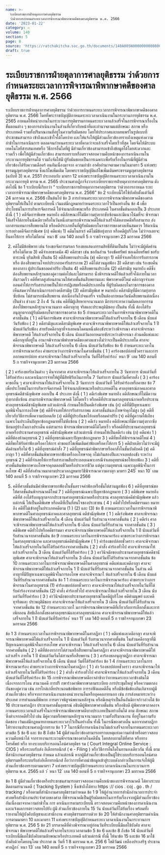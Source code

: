 ```yaml
---
name: >-
  ระเบียบราชการฝ่ายตุลาการศาลยุติธรรม
  ว่าด้วยการกำหนดระยะเวลาการพิจารณาพิพากษาคดีของศาลยุติธรรม พ.ศ. 2566
date: '2023-01-22'
category: ก
volume: 140
section: 5
page: 8
source: 'https://ratchakitcha.soc.go.th/documents/140A005N0000000000800.pdf'
draft: true
---
```


# ระเบียบราชการฝ่ายตุลาการศาลยุติธรรม ว่าด้วยการกำหนดระยะเวลาการพิจารณาพิพากษาคดีของศาลยุติธรรม พ.ศ. 2566

ระเบียบราชการฝ่ายตุลาการศาลยุติธรรม ว่าด้วยการกาหนดระยะเวลาการพิจารณาพิพากษาคดีของศาลยุติธรรม พ.ศ. 2566 โดยที่พระราชบัญญัติกาหนดระยะเวลาดาเนินงานในกระบวนการยุติธรรม พ.ศ. 2565 กาหนดให้หน่วยงานในกระบวนการยุติธรรมกาหนดระยะเวลาแล้วเสร็จในการพิจารณาเรื่องในขั้นตอนต่าง ๆ ของการดำเนินงานในส่วนที่เกี่ยวกับหน้าที่และอำนาจตามแต่ลักษณะ สภาพ หรือประเภทคดี รวมทั้งปริมาณงานที่อยู่ในความรับผิดชอบ โดยให้ประกาศและเผยแพร่ในรูปแบบที่ประชาชนสามารถ เข้าถึงและเข้าใจได้โดยง่าย และให้แจ้งให้ผู้มีส่วนเกี่ยวข้องทราบถึงเหตุแห่งความล่าช้าในการดาเนินการ ตลอดจนกำหนดระยะเวลาที่คาดว่าจะแล้วเสร็จโดยเร็วที่สุด โดยจัดให้มีระบบเทคโนโลยีสารสนเทศหรือ วิธีการอื่นใดที่ผู้ มีส่วนเกี่ยวข้องสามารถเข้าถึงข้อมูลได้โดยสะดวกและรวดเร็ว เพื่อให้ผู้มีส่วนเกี่ยวข้อง สามารถทราบหรือตรวจสอบความคืบหน้าของการดาเนินงานในกระบวนการยุติธรรมได้ รวมถึงจัดให้มี ผู้รับผิดชอบเป็นการเฉพาะเพื่อรับเรื่องในกรณีที่ผู้มีส่วนเกี่ยวข้องได้รับความเดือดร้ อนอันเนื่องมาจาก ความล่าช้า อาศัยอำนาจตามความในมาตรา 5 แห่งพระธรรมนูญศาลยุติธรรม ซึ่งแก้ไขเพิ่มเติม โดยพระราชบัญญัติแก้ไขเพิ่มเติมพระธรรมนูญศาลยุติธรรม (ฉบับที่ 3) พ.ศ. 2551 ประกอบกับ มาตรา 12 แห่งพระราชบัญญัติกาหนดระยะเวลาดาเนินงานในกระบวนการยุติ ธรรม พ.ศ. 2565 ประธานศาลฎีกาจึงวางระเบียบราชการฝ่ายตุลาการศาลยุติธรรม ดังต่อไปนี้ ข้อ 1 ระเบียบนี้เรียกว่า “ ระเบียบราชการฝ่ายตุลาการศาลยุติธรรม ว่าด้วยการกาหนด ระยะเวลาการพิจารณาพิพากษาคดีของศาลยุติธรรม พ.ศ. 2566” ข้อ 2 ระเบียบนี้ให้ใช้บังคับตั้งแต่วันที่ 24 มกราคม พ.ศ. 2566 เป็นต้นไป ข้อ 3 การกำหนดระยะเวลาการพิจารณาพิพากษาคดีของศาลยุติธรรมให้เป็นไป ตามระเบียบนี้ เว้นแต่มีกฎหมายกำหนดระยะเวลาไว้เป็นอย่างอื่น ข้อ 4 เพื่อประโยชน์ในการบริหารจัดการคดี ให้จำแนกลักษณะหรือ ประเภทคดี ในศาลชั้นต้นออกเป็น 3 ประเภท ดังนี้ ( 1 ) คดีจัดการพิเศษ หมายถึง คดีลักษณะที่ไม่มีความยุ่งยากซับซ้อนและมีแนวโน้มที่จะ พิจารณาให้เสร็จได้ภายในนัดเดียวหรือในวันหนึ่งสามารถพิจารณาคดีให้แล้วเสร็จได้หลายคดีหรือสามารถ ส่งเอกสารแทนการสืบพยานได้ หรือคดีประเภทอื่นที่ผู้รับผิดชอบในราชการของศาลเห็นสมควร ให้ดาเนินการอย่างคดีจัดการพิเศษ (ก) คดีแพ่ง 1) คดีมโนสาเร่ คดีไม่มีข้อยุ่งยาก หรือคดีผู้บริโภค ไม่ว่าจาเลยจะยื่นคาให้การ หรือไม่ก็ตาม ้ หนา 8 ่ เลม 140 ตอนที่ 5 ก ราชกิจจานุเบกษา 23 มกราคม 2566

2) คดีไม่มีข้อพิพาท เช่น ร้องขอจัดการมรดก ร้องขอแสดงกรรมสิทธิ์ที่ดินเป็นต้น ไม่ว่าจะมีผู้คัดค้านหรือไม่ก็ตาม 3) คดีจำเลยขาดนัด 4) คดีสาขา เช่น ขอกันส่วน ร้องขัดทรัพย์ ขอเฉลี่ยทรัพย์ ขอรับชาระหนี้ บุริมสิทธิ เป็นต้น 5) คดีสืบพยานประเด็น (ข) คดีอาญา 1) คดีที่จำเลยให้การรับสารภาพ หรือ ต้องสืบพยานโจทก์ประกอบคารับสารภาพ 2) คดีไต่สวนมูลฟ้อง 3) คดีสาขา เช่น ร้องขอคืนของกลาง ผู้ประกันขอลดค่าปรับ เป็นต้น 4) คดีสืบพยานประเด็น (2) คดีสามัญ หมายถึง คดีซึ่งต้องสืบพยานหลักฐานของคู่ความต่อไปและไม่สามารถ นั่งพิจารณาคดีให้แล้วเสร็จได้ภายในเวลาอันรวดเร็ว คดีที่ศาลสูงย้อนสานวนให้ศาลชั้นต้นสืบพยานและ พิพากษาคดีใหม่ คดีอาญาจำเลยถอนคำให้การรับสารภาพเป็นให้การปฏิเสธหรือคดีประเภทอื่น ที่ผู้รับผิดชอบในราชการของศาลเห็นสมควรให้ดาเนินการอย่างคดีสามัญ (3) คดีสามัญพิเศ ษ หมายถึง คดีสามัญที่มีความยุ่งยากซับซ้อน ไม่สามารถนัดสืบพยาน ต่อเนื่องกันไปจนเสร็จ จาเป็นต้องกาหนดวันนัดสืบพยานต่อเนื่องเป็นช่วง ช่วงละ 2 ถึง 4 วัน เช่น คดีที่มีผู้เสียหายจานวนมาก มีการกระทาความผิดหลายกรรม ต้องใช้พยานหลักฐานจานวนมาก คดีอาญาทุ จริตและประพฤติมิชอบ เป็นต้น ทั้งนี้ ต้องได้รับอนุญาตจากผู้รับผิดชอบในราชการของศาล ข้อ 5 กำหนดระยะเวลาในการพิจารณาพิพากษาคดีในศาลชั้นต้น ( 1 ) คดีจัดการพิเศษ ศาลจะพิจารณาพิพากษาคดีให้แล้วเสร็จภายใน 6 เดือน นับแต่วันรับฟ้อง ( 2 ) คดีสามัญและคดีสามัญพิเศษ ศาลจะพิจารณาพิพากษาคดีให้แล้วเสร็จภายใน 1 ปี นับแต่วันรับฟ้อง สาหรับคดีอาญาที่จาเลยคนใดคนหนึ่งต้องขังระหว่างพิจารณา ศาลจะพิจารณาพิพากษาคดี ให้แล้วเสร็จภายใน 6 เดือน นับแต่วันออกหมายขังระหว่างพิจารณา ส่วนคดีแพ่งและคดีอาญาที่อยู่ใน อานาจพิจารณาพิพำกษาคดีของศาลแขวงไม่ว่าจะเป็นคดีประเภทใด ศาลจะพิจารณาพิพากษาคดี ให้แล้วเสร็จภายใน 6 เดือน นับแต่วันรับฟ้อง ข้อ 6 กำหนดระยะเวลาในการพิจารณาคาร้อง คำขอระหว่างการพิจารณาในศาลชั้นต้น ( 1 ) คาร้องขอปล่อยชั่วคราวและการออกหมายปล่อย ศาลจะพิจารณาให้แล้วเสร็จภายใน วันที่ได้รับคำร้อง ้ หนา 9 ่ เลม 140 ตอนที่ 5 ก ราชกิจจานุเบกษา 23 มกราคม 2566

( 2 ) คาร้องขอรับเงินต่าง ๆ คืนจากศาล ศาลจะพิจารณาให้แล้วเสร็จภายใน 3 วันทาการ นับแต่วันที่ได้รับคำร้อง และดาเนินการจ่ายให้ผู้ที่มีสิทธิรับเงินภายใน 7 วันทำการ นับแต่วันที่ศาลสั่ง ( 3 ) คาร้อง คาขออื่น ๆ ศาลจะพิจารณาให้แล้วเสร็จภายใน 3 วันทาการ นับแต่วันที่ ได้รับคำร้องหรือคาขอ ข้อ 7 เพื่อประโยชน์ในการบริหารจัดการคดี ให้จำแนกลักษณะหรือประเภทคดีใน ศาลอุทธรณ์ภาคและศาลอุทธรณ์คดีชำนัญพิเศษ ออกเป็น 4 ประเภท ดังนี้ ( 1 ) คดีเร่งพิเศษ หมายถึง คดีลักษณะที่ไม่มีความยุ่งยากซับซ้อน สามารถพิจารณาพิพากษาคดี ได้โดยเร็ว หรือคดีที่ประธานศาลอุทธรณ์ภาคหรือประธานศาลอุทธรณ์คดีชานัญพิเศษ แล้วแต่กรณี กำหนดให้เป็นคดีเร่งพิเศษ เช่น (ก) คดีที่มีปัญหาเฉพาะดุลพินิจในการลงโทษ (ข) คดีที่จำเลยให้การรับสารภาพแ ละศาลชั้นต้นลงโทษจำคุกไม่สูง (ค) คดีที่เกี่ยวกับวิธีการเพื่อความปลอดภัย (ง) คดีที่ผู้ประกันขอให้งดหรือลดค่าปรับ (จ) คดีที่คู่ความโต้เถียงเฉพาะในประเด็นปัญหาข้อกฎหมายที่ไม่ซับซ้อน ( 2 ) คดีเร่ง หมายถึง คดีลักษณะที่มีความยุ่งยากซับซ้อนอยู่บ้างในบางประเด็น แต่สามารถ พิจารณาพิพากษาคดีได้โดยเร็ว หรือคดีที่ประธานศาลอุทธรณ์ภาคหรือประธานศาลอุทธรณ์ คดีชำนัญพิเศษ แล้วแต่กรณี กำหนดให้เป็นคดีเร่ง เช่น (ก) คดีแพ่ง 1 ) คดีที่ต้องห้ามอุทธรณ์ 2 ) คดีที่อุทธรณ์เฉพาะปัญหาข้อกฎหมาย 3 ) คดีที่ขอให้พิจารณาคดีใหม่ 4 ) คดีที่ขอให้รับคำฟ้องหรือคาให้การ คำขอแก้ไขเพิ่มเติมคำฟ้องหรือคาให้การ 5 ) คดีฝ่ายเดียวไม่ว่าจะมีผู้คัดค้านหรือไม่ 6 ) คดีที่อุทธรณ์คำสั่ง 7 ) คดีที่อุทธรณ์คำพิพากษาหรือคาสั่งในชั้นบังคับคดี (ข) คดีอาญา 1 ) คดีที่ศาลชั้นต้นพิพากษายกฟ้องหรือลงโทษจาคุ กไม่เกินสองปีและจาเลยต้องขัง ระหว่างอุทธรณ์ 2 ) คดีที่จำเลยให้การรับสารภาพสืบประกอบเฉพาะกรณีจำเลยอุทธรณ์ขอให้ยกฟ้อง 3 ) คดีที่ศาลชั้นต้นพิพากษาลงโทษจาคุกตลอดชีวิตหรือประหารชีวิต แต่คู่ความอุทธรณ์ เฉพาะดุลพินิจในการลงโทษ 4) คดีที่ส่งสำนวนมาตามประมวลกฎหมายวิธีพิจารณาความอาญา มาตรา 245 ้ หนา 10 ่ เลม 140 ตอนที่ 5 ก ราชกิจจานุเบกษา 23 มกราคม 2566

5) คดีที่ศาลชั้นต้นมีคำพิพากษายกฟ้องในชั้นตรวจคำฟ้องหรือชั้นไต่สวนมูลฟ้อง 6 ) คดีที่อุทธรณ์ขอให้ศาลชั้นต้นพิจารณาคดีใหม่ 7 ) คดีที่อุทธรณ์เฉพาะปัญหาข้อกฎหมาย ( 3 ) คดีพิเศษ หมายถึง คดีที่ต้ องได้รับอนุญาตจากประธานศาลอุทธรณ์ภาคหรือประธาน ศาลอุทธรณ์คดีชำนัญพิเศษ แล้วแต่กรณี ให้เป็นคดีพิเศษ หรือคดีที่เป็นที่สนใจของประชาชน ( 4 ) คดีทั่วไปหรือคดีธรรมดา หมายถึง คดีที่ไม่เข้าอยู่ในประเภทคดีตาม (1 ) (2) และ (3) ข้อ 8 กาหนดระยะเวลาในการพิจารณาพิ พากษาคดีในศาลอุทธรณ์ภาคและศาลอุทธรณ์ คดีชำนัญพิเศษ ( 1 ) คดีเร่งพิเศษ ศาลจะพิจารณาพิพากษาคดีให้แล้วเสร็จภายใน 4 เดือน นับแต่วันที่ รับสำนวนจากศาลชั้นต้น ( 2 ) คดีเร่ง ศาลจะพิจารณาพิพากษาคดีให้แล้วเสร็จภายใน 6 เดือน นับแต่วันที่รับสำนวน จากศาลชั้นต้น ( 3 ) คดีพิเศษ คดีทั่วไปหรือคดีธรรมดา ศาลจะพิจารณาพิพากษาคดีให้แล้วเสร็จภายใน 1 ปี นับแต่วันที่รับสำนวนจากศาลชั้นต้น ข้อ 9 กาหนดระยะเวลาในการพิจารณาคาร้อง คาขอระหว่างการพิจารณาในศาลอุทธรณ์ภาค และศาลอุทธรณ์คดีชำนัญพิเศษ ( 1 ) คำร้องขอปล่อยชั่วคราว ศาลจะพิจารณาให้แล้วเสร็จภายในวันที่ได้รับคำร้องจากศาลชั้นต้น ( 2 ) คำสั่ง คำร้องทั่วไป ศาลจะพิจารณาให้แล้วเสร็จภายใน 3 เดือน นับแต่วันที่ได้รับคำร้อง ( 3 ) คาวินิจฉัยของประธานศาลอุทธรณ์คดีชานัญพิเศษ ศาลจะพิจารณาให้แล้วเสร็จภายใน 3 เดือน นับแต่วันที่ได้รับสำนวนจากศาลชั้นต้น ข้อ 10 กาหนดระยะเวลาในการพิจารณาพิพากษาคดีในศาลอุทธรณ์ คดีแพ่งและคดีอาญา ศาลจะพิจารณาพิพากษาคดีให้แล้วเสร็จภายใน 1 ปี นับแต่วันที่รับสานวนจากศาลชั้นต้น ในส่วน คดีอาญาที่มีปัญหาเฉพาะดุลพินิจในการลงโทษ ศาลจะพิจารณาใ ห้แล้วเสร็จภายใน 6 เดือน นับแต่ วันที่รับสำนวนจากศาลชั้นต้น ข้อ 1 1 กำหนดระยะเวลาในการพิจารณาคาร้อง คำขอระหว่างการพิจารณาในศาลอุทธรณ์ (1) คำร้องขอปล่อยชั่วคราว ศาลจะพิจารณาให้แล้วเสร็จภายในวันที่ได้รับคำร้องจากศาลชั้นต้น (2) คำสั่ง คำร้องทั่วไป ศาลจะพิจารณาให้แล้วเสร็จภายใน 3 เดือน นับแต่วันที่รับคำร้อง ( 3 ) คำวินิจฉัยของประธานศาลอุทธรณ์ในคดีผู้บริโภค คดีค้ามนุษย์ และคดีทุจริตและ ประพฤติมิชอบ ศาลจะพิจารณาให้แล้วเสร็จภายใน 3 เดือน นับแต่วันที่ได้รับสำนวนจากศาลชั้นต้น ข้อ 12 กำหนดระยะเวลาใ นการพิจารณาพิพากษาคดีที่เกี่ยวกับการเลือกตั้งและการเพิกถอน สิทธิเลือกตั้งของศาลอุทธรณ์และศาลอุทธรณ์ภาค ศาลจะพิจารณาพิพากษาคดีให้แล้วเสร็จภายใน 1 ปี นับแต่วันที่รับคำร้อง ้ หนา 11 ่ เลม 140 ตอนที่ 5 ก ราชกิจจานุเบกษา 23 มกราคม 2566

ข้อ 1 3 กำหนดระยะเวลาในการพิจารณาพิพากษาคดีในศาลฎีกา ( 1 ) คดีแพ่งและคดีอาญา ศาลจะพิ จารณาพิพากษาคดีให้แล้วเสร็จภายใน 1 ปี นับแต่วันที่ รับสานวนจากศาลชั้นต้น ในส่วนคดีอาญาที่มีปัญหาเฉพาะดุลพินิจในการลงโทษ ศาลจะพิจารณา ให้แล้วเสร็จภายใน 6 เดือน นับแต่วันที่รับสำนวนจากศาลชั้นต้น ( 2 ) คดีที่ต้องทาการไต่สวนหรือสืบพยานในศาลฎีกา ศาลจะพิจารณาพิพากษาคดีให้แล้วเสร็จ ภายใน 1 ปี นับแต่วันเริ่มไต่สวนหรือสืบพยาน ( 3 ) คาร้องขออนุญาตฎีกา ศาลจะพิจารณาพิพากษาคดีให้แล้วเสร็จภายใน 6 เดือน นับแต่ วันที่ได้รับคำร้อง ข้อ 1 4 กำหนดระยะเวลาในการพิจารณาคาร้อง คำขอระหว่างการพิจารณาในศาลฎีกา ( 1 ) คำ ร้องขอปล่อยชั่วคราว ศาลจะพิจารณาให้แล้วเสร็จภายในวันที่ได้รับคำร้อง ( 2 ) คำสั่ง คำร้องทั่วไป ศาลจะพิจารณาให้แล้วเสร็จภายใน 3 เดือน นับแต่วันที่ได้รับคำร้อง ข้อ 15 การพิจารณาพิพากษาคดีอาจล่าช้ากว่ากาหนดระยะเวลาข้างต้นได้เนื่องจากการโอน สานวนคดี การปรึ กษาร่างคาพิพากษาตามระเบียบ การประชุมใหญ่ หรือความตกลงกันของคู่ความ เช่น การไกล่เกลี่ยประนอมข้อพิพาท การรอฟังผลคดีอื่น หรือมีข้อขัดข้องอันเกิดจากผู้มีส่วนเกี่ยวข้อง หรือจากการดาเนินงานของหน่วยงานอื่นหรือบุคคลภายนอก เช่น การส่งหมายระหว่างประเทศ การทำแผนที่พิพาท การตรวจพิสูจน์พยานหลักฐาน หรือมีเหตุจำเป็นอื่นอันมิอาจก้าวล่วงได้ ข้อ 16 ประธานศาลฎีกา ประธานศาลชั้นอุทธรณ์ อธิบดีผู้พิพากษาศาลชั้นต้น หรืออธิบดี ผู้พิพากษาภาคอาจกาหนดระยะเวลาแล้วเสร็จในการพิจารณาพิพากษาคดีบางประเภทเป็นอย่างอื่นได้ ตาม ลักษณะ สภาพ ซึ่งต่างจากคดีทั่วไป เช่น มีคู่ความหรือพยานหลักฐานจานวนมาก รวมทั้งปริมาณงาน ที่อยู่ในความรับผิดชอบ เว้นแต่มีกฎหมายกาหนดระยะเวลาไว้เป็นอย่างอื่น ทั้งนี้ ในกรณีของศาลอื่น นอกจากศาลฎีกาให้รายงานประธานศาลฎีกาทราบ ข้อ 1 7 ในกรณีที่การดาเนินงำนไม่แล้วเสร็จภายในกาหนดระยะเวลาตามข้อ 5 ข้อ 6 และ ข้อ 8 ถึงข้อ 14 ผู้มีส่วนเกี่ยวข้องสามารถทราบเหตุแห่งความล่าช้าหรือตรวจสอบความคืบหน้าได้ จากรายงานกระบวนพิจารณาของศาลในคดีนั้น โดยสอบถามได้ที่ศาล หรือทางโทรศัพท์ หรือ ทางระบบบริการออนไลน์ศาลยุติธร รม ( Court Integral Online Service : CIOS ) หรือระบบรับส่ง อิเล็กทรอนิกส์ ( e - Filing ) หรือวิธีการอื่นใดในทานองเดียวกัน ทั้งนี้ ตามที่สานักงานศาลยุติธรรม กำหนด แล้วแต่กรณี หากผู้มีส่วนเกี่ยวข้องเป็นผู้ใช้ระบบบริการออนไลน์ศาลยุติธรรมหรือระบบรับส่งอิเล็กทรอนิกส์ ถือว่าการที่ศาลนำข้อมูลเข้าสู่ระบบดังกล่าวเป็นการแจ้งให้ผู้มีส่วนเกี่ยวข้องทราบตามมาตรา 7 แห่งพระราชบัญญัติกำหนดระยะเวลาดาเนินงานในกระบวนการยุติธรรม พ.ศ. 2565 แล้ ว ้ หนา 12 ่ เลม 140 ตอนที่ 5 ก ราชกิจจานุเบกษา 23 มกราคม 2566

ข้อ 1 8 ผู้มีส่วนเกี่ยวข้องหรือประชาชนสามารถตรวจสอบความคืบหน้าของการพิจารณาคดี ได้ทางระบบติดตามสานวนคดี ( Tracking System ) ซึ่งเข้าถึงได้ทาง https :// cios . coj . go . th / tracking / หรือตามที่สำนักงานศาลยุติธรรมกำหนด ข้อ 1 9 ให้ผู้อำนวยการสำนักอำนวยการประจำศาลหรือสำนักงานประจำศาลของศาล ที่พิจารณาคดีเป็นผู้รับผิดชอบในการรับเรื่องจากผู้มีส่วนเกี่ยวข้องอันเนื่องมาจากความล่าช้าใน การ ดาเนินการตามระเบียบนี้ ตรวจสอบความคืบหน้าของการดาเนินงานและแจ้งผลการตรวจสอบไปยัง ผู้มี ส่วนเกี่ยวข้องภายใน 15 วัน นับแต่วันที่ได้รับเรื่อง พร้อมทั้งรายงานให้ผู้บังคับบัญชาและสานักงาน ศาลยุติธรรมทราบด้วย ข้อ 20 ให้สำนักงานศาลยุติธรรมดำเนินการตามมาตรา 10 และมาตรา 11 แห่งพระราชบัญญัติกำหนดระยะเวลาดาเนินงานในกระบวนการยุติธรรม พ.ศ. 256 5 ข้อ 21 บรรดาคดีที่ค้างพิจารณาอยู่ก่อนวันที่ระเบียบนี้มีผลใช้บังคับ ศาลจะพิจารณา พิพากษาคดีให้แล้วเสร็จภายในระยะเวลาตามข้อ 5 ข้อ 6 และข้อ 8 ถึงข้อ 14 นับแต่วันที่ ระเบียบนี้มีผลใช้บังคับตามลักษณะหรือประเภทคดี แล้วแต่กรณี ทั้งนี้ ให้นาข้อ 15 และข้อ 16 มาใช้บังคับด้วยโดยอนุโลม ประกาศ ณ วันที่ 1 8 มกราคม พ.ศ. 256 6 โชติวัฒน์ เหลืองประเสริฐ ประธานศาลฎีกา ้ หนา 13 ่ เลม 140 ตอนที่ 5 ก ราชกิจจานุเบกษา 23 มกราคม 2566

